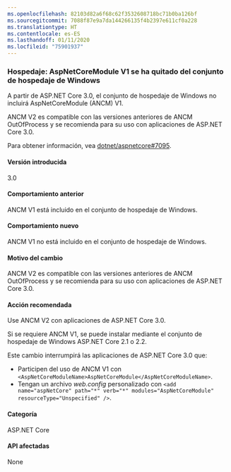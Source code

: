 ```yaml
---
ms.openlocfilehash: 82103d82a6f68c62f3532608718bc71b0ba126bf
ms.sourcegitcommit: 7088f87e9a7da144266135f4b2397e611cf0a228
ms.translationtype: HT
ms.contentlocale: es-ES
ms.lasthandoff: 01/11/2020
ms.locfileid: "75901937"
---
```

### <a name="hosting-aspnetcoremodule-v1-removed-from-windows-hosting-bundle"></a>Hospedaje: AspNetCoreModule V1 se ha quitado del conjunto de hospedaje de Windows

A partir de ASP.NET Core 3.0, el conjunto de hospedaje de Windows no incluirá AspNetCoreModule (ANCM) V1.

ANCM V2 es compatible con las versiones anteriores de ANCM OutOfProcess y se recomienda para su uso con aplicaciones de ASP.NET Core 3.0.

Para obtener información, vea [dotnet/aspnetcore#7095](https://github.com/dotnet/aspnetcore/issues/7095).

#### <a name="version-introduced"></a>Versión introducida

3.0

#### <a name="old-behavior"></a>Comportamiento anterior

ANCM V1 está incluido en el conjunto de hospedaje de Windows.

#### <a name="new-behavior"></a>Comportamiento nuevo

ANCM V1 no está incluido en el conjunto de hospedaje de Windows.

#### <a name="reason-for-change"></a>Motivo del cambio

ANCM V2 es compatible con las versiones anteriores de ANCM OutOfProcess y se recomienda para su uso con aplicaciones de ASP.NET Core 3.0.

#### <a name="recommended-action"></a>Acción recomendada

Use ANCM V2 con aplicaciones de ASP.NET Core 3.0.

Si se requiere ANCM V1, se puede instalar mediante el conjunto de hospedaje de Windows ASP.NET Core 2.1 o 2.2.

Este cambio interrumpirá las aplicaciones de ASP.NET Core 3.0 que:

- Participen del uso de ANCM V1 con `<AspNetCoreModuleName>AspNetCoreModule</AspNetCoreModuleName>`.
- Tengan un archivo *web.config* personalizado con `<add name="aspNetCore" path="*" verb="*" modules="AspNetCoreModule" resourceType="Unspecified" />`.

#### <a name="category"></a>Categoría

ASP.NET Core

#### <a name="affected-apis"></a>API afectadas

None

<!-- 

#### Affected APIs

Not detectable via API analysis

-->
